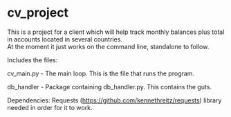 # cv_project

This is a project for a client which will help track monthly balances plus total in accounts located in several countries.  
At the moment it just works on the command line, standalone to follow.

Includes the files:

cv_main.py - The main loop.  This is the file that runs the program.

db_handler - Package containing db_handler.py.  This contains the guts.

Dependencies:
Requests (https://github.com/kennethreitz/requests) library needed in order for it to work.
